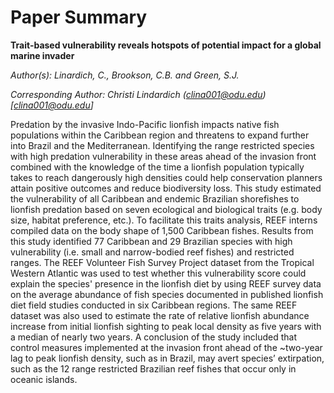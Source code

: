 


# Paper Summary

**Trait-based vulnerability reveals hotspots of potential impact for a global marine invader**

*Author(s): Linardich, C., Brookson, C.B. and Green, S.J.*

*Corresponding Author: Christi Lindardich (clina001@odu.edu)[clina001@odu.edu]*

Predation by the invasive Indo-Pacific lionfish impacts native fish populations within the Caribbean region and threatens to expand further into Brazil and the Mediterranean. Identifying the range restricted species with high predation vulnerability in these areas ahead of the invasion front combined with the knowledge of the time a lionfish population typically takes to reach dangerously high densities could help conservation planners attain positive outcomes and reduce biodiversity loss. This study estimated the vulnerability of all Caribbean and endemic Brazilian shorefishes to lionfish predation based on seven ecological and biological traits (e.g. body size, habitat preference, etc.). To facilitate this traits analysis, REEF interns compiled data on the body shape of 1,500 Caribbean fishes. Results from this study identified 77 Caribbean and 29 Brazilian species with high vulnerability (i.e. small and narrow-bodied reef fishes) and restricted ranges. The REEF Volunteer Fish Survey Project dataset from the Tropical Western Atlantic was used to test whether this vulnerability score could explain the species' presence in the lionfish diet by using REEF survey data on the average abundance of fish species documented in published lionfish diet field studies conducted in six Caribbean regions. The same REEF dataset was also used to estimate the rate of relative lionfish abundance increase from initial lionfish sighting to peak local density as five years with a median of nearly two years. A conclusion of the study included that control measures implemented at the invasion front ahead of the ~two-year lag to peak lionfish density, such as in Brazil, may avert species’ extirpation, such as the 12 range restricted Brazilian reef fishes that occur only in oceanic islands. 
